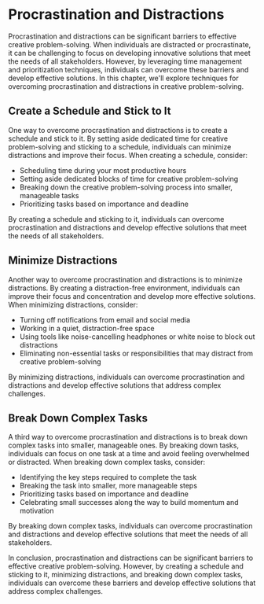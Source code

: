 Procrastination and Distractions
===========================================================================================

Procrastination and distractions can be significant barriers to effective creative problem-solving. When individuals are distracted or procrastinate, it can be challenging to focus on developing innovative solutions that meet the needs of all stakeholders. However, by leveraging time management and prioritization techniques, individuals can overcome these barriers and develop effective solutions. In this chapter, we'll explore techniques for overcoming procrastination and distractions in creative problem-solving.

Create a Schedule and Stick to It
---------------------------------

One way to overcome procrastination and distractions is to create a schedule and stick to it. By setting aside dedicated time for creative problem-solving and sticking to a schedule, individuals can minimize distractions and improve their focus. When creating a schedule, consider:

* Scheduling time during your most productive hours
* Setting aside dedicated blocks of time for creative problem-solving
* Breaking down the creative problem-solving process into smaller, manageable tasks
* Prioritizing tasks based on importance and deadline

By creating a schedule and sticking to it, individuals can overcome procrastination and distractions and develop effective solutions that meet the needs of all stakeholders.

Minimize Distractions
---------------------

Another way to overcome procrastination and distractions is to minimize distractions. By creating a distraction-free environment, individuals can improve their focus and concentration and develop more effective solutions. When minimizing distractions, consider:

* Turning off notifications from email and social media
* Working in a quiet, distraction-free space
* Using tools like noise-cancelling headphones or white noise to block out distractions
* Eliminating non-essential tasks or responsibilities that may distract from creative problem-solving

By minimizing distractions, individuals can overcome procrastination and distractions and develop effective solutions that address complex challenges.

Break Down Complex Tasks
------------------------

A third way to overcome procrastination and distractions is to break down complex tasks into smaller, manageable ones. By breaking down tasks, individuals can focus on one task at a time and avoid feeling overwhelmed or distracted. When breaking down complex tasks, consider:

* Identifying the key steps required to complete the task
* Breaking the task into smaller, more manageable steps
* Prioritizing tasks based on importance and deadline
* Celebrating small successes along the way to build momentum and motivation

By breaking down complex tasks, individuals can overcome procrastination and distractions and develop effective solutions that meet the needs of all stakeholders.

In conclusion, procrastination and distractions can be significant barriers to effective creative problem-solving. However, by creating a schedule and sticking to it, minimizing distractions, and breaking down complex tasks, individuals can overcome these barriers and develop effective solutions that address complex challenges.
